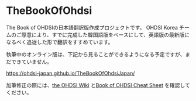 # TheBookOfOhdsi

The Book of OHDSIの日本語翻訳版作成プロジェクトです。
OHDSI Korea チームのご厚意により、すでに完成した韓国語版をベースにして、英語版の最新版になるべく追従した形で翻訳をすすめています。

執筆中のオンライン版は、下記から見ることができるようになる予定ですが、まだできていません。

https://ohdsi-japan.github.io/TheBookOfOhdsiJapan/

加筆修正の際には、[the OHDSI Wiki](http://www.ohdsi.org/web/wiki/doku.php?id=projects:workgroups:notes_on_writing_text_for_the_book) と[Book of OHDSI Cheat Sheet](https：//raw.githubusercontent.com/OHDSI/TheBookOfOhdsi/master/extras/CheatSheet.pdf) を確認してください。
